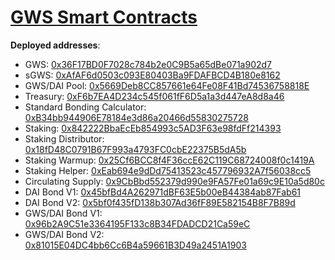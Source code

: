 # [GWS Smart Contracts](https://gws.finance/)

**Deployed addresses**: 

* GWS: [0x36F17BD0F7028c784b2e0C9B5a65dBe071a902d7](https://etherscan.io/address/0x36F17BD0F7028c784b2e0C9B5a65dBe071a902d7)
* sGWS: [0xAfAF6d0503c093E80403Ba9FDAFBCD4B180e8162](https://etherscan.io/address/0xAfAF6d0503c093E80403Ba9FDAFBCD4B180e8162)
* GWS/DAI Pool: [0x5669Deb8CC857661e64Fe08F41Bd74536758818E](https://etherscan.io/address/0x5669Deb8CC857661e64Fe08F41Bd74536758818E)
* Treasury: [0xF6b7EA4D234c545f061fF6D5a1a3d447eA8d8a46](https://etherscan.io/address/0xF6b7EA4D234c545f061fF6D5a1a3d447eA8d8a46)
* Standard Bonding Calculator: [0xB34bb944906E78184e3d86a20466d55830275728](https://etherscan.io/address/0xB34bb944906E78184e3d86a20466d55830275728)
* Staking: [0x842222BbaEcEb854993c5AD3F63e98fdFf214393](https://etherscan.io/address/0x842222BbaEcEb854993c5AD3F63e98fdFf214393)
* Staking Distributor: [0x18fD48C0791B67F993a4793FC0cbE22375B5dA5b](https://etherscan.io/address/0x18fD48C0791B67F993a4793FC0cbE22375B5dA5b)
* Staking Warmup: [0x25Cf6BCC8f4F36ccE62C119C68724008f0c1419A](https://etherscan.io/address/0x25Cf6BCC8f4F36ccE62C119C68724008f0c1419A)
* Staking Helper: [0xEab694e9dDd75413523c457796932A7f56038cc5](https://etherscan.io/address/0xEab694e9dDd75413523c457796932A7f56038cc5)
* Circulating Supply: [0x9CbBbd552379d990e9FA57Fe01a69c9E10a5d80c](https://etherscan.io/address/0x9CbBbd552379d990e9FA57Fe01a69c9E10a5d80c)
* DAI Bond V1: [0x45bfBd4A262971dBF63E5b00eB44384ab87Fab61](https://etherscan.io/address/0x45bfBd4A262971dBF63E5b00eB44384ab87Fab61)
* DAI Bond V2: [0x5bf0f435fD138b307Ad36fF89E582154B8F7B89d](https://etherscan.io/address/0x5bf0f435fD138b307Ad36fF89E582154B8F7B89d)
* GWS/DAI Bond V1: [0x96b2A9C51e3364195F133c8B34FDADCD21Ca59eC](https://etherscan.io/address/0x96b2A9C51e3364195F133c8B34FDADCD21Ca59eC)
* GWS/DAI Bond V2: [0x81015E04DC4bb6Cc6B4a59661B3D49a2451A1903](https://etherscan.io/address/0x81015E04DC4bb6Cc6B4a59661B3D49a2451A1903)
